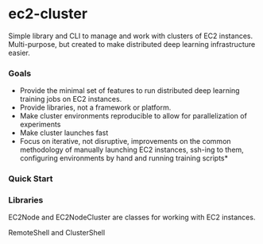 # ec2-cluster

Simple library and CLI to manage and work with clusters of EC2 instances. Multi-purpose, but created to make distributed deep learning infrastructure easier.


### Goals

- Provide the minimal set of features to run distributed deep learning training jobs on EC2 instances.
- Provide libraries, not a framework or platform.
- Make cluster environments reproducible to allow for parallelization of experiments
- Make cluster launches fast 
- Focus on iterative, not disruptive, improvements on the common methodology of manually launching EC2 instances, ssh-ing to them, configuring environments by hand and running training scripts*

### Quick Start

### Libraries

EC2Node and EC2NodeCluster are classes for working with EC2 instances.

RemoteShell and ClusterShell



